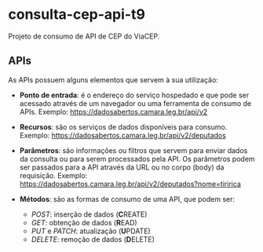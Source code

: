 # consulta-cep-api-t9
Projeto de consumo de API de CEP do ViaCEP.

## APIs

As APIs possuem alguns elementos que servem à sua utilização:

- **Ponto de entrada**: é o endereço do serviço hospedado e que pode ser acessado através de um navegador ou uma ferramenta de consumo de APIs. Exemplo: <https://dadosabertos.camara.leg.br/api/v2>

- **Recursos**: são os serviços de dados disponíveis para consumo. Exemplo: <https://dadosabertos.camara.leg.br/api/v2/deputados>

- **Parâmetros**: são informações ou filtros que servem para enviar dados da consulta ou para serem processados pela API. Os parâmetros podem ser passados para a API através da URL ou no corpo (body) da requisição. Exemplo: <https://dadosabertos.camara.leg.br/api/v2/deputados?nome=tiririca>

- **Métodos**: são as formas de consumo de uma API, que podem ser:
    - _POST_: inserção de dados  (**C**REATE)
    - _GET_: obtenção de dados   (**R**EAD)
    - _PUT_ e _PATCH_: atualização (**U**PDATE)
    - _DELETE_: remoção de dados (**D**ELETE)

